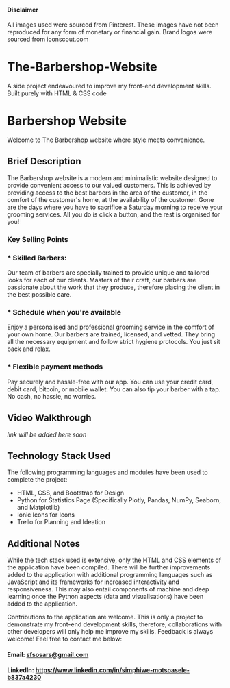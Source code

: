 #### Disclaimer
All images used were sourced from Pinterest. These images have not been reproduced for any form of monetary or financial gain.
Brand logos were sourced from iconscout.com

# The-Barbershop-Website
A side project endeavoured to improve my front-end development skills. Built purely with HTML &amp; CSS code

# Barbershop Website

Welcome to The Barbershop website where style meets convenience.

## Brief Description

The Barbershop website is a modern and minimalistic website designed to provide convenient access to our valued customers. This is achieved by providing access to the best barbers in the area of the customer, in the comfort of the customer's home, at the availability of the customer. Gone are the days where you have to sacrifice a Saturday morning to receive your grooming services. All you do is click a button, and the rest is organised for you!

### Key Selling Points

### * Skilled Barbers: 
Our team of barbers are specially trained to provide unique and tailored looks for each of our clients. Masters of their craft, our barbers are passionate about the work that they produce, therefore placing the client in the best possible care.

### * Schedule when you're available
Enjoy a personalised and professional grooming service in the comfort of your own home. Our barbers are trained, licensed, and vetted. They bring all the necessary equipment and follow strict hygiene protocols. You just sit back and relax.

### * Flexible payment methods
Pay securely and hassle-free with our app. You can use your credit card, debit card, bitcoin, or mobile wallet. You can also tip your barber with a tap. No cash, no hassle, no worries.

## Video Walkthrough

*link will be added here soon*


## Technology Stack Used
The following programming languages and modules have been used to complete the project:

* HTML, CSS, and Bootstrap for Design
* Python for Statistics Page (Specifically Plotly, Pandas, NumPy, Seaborn, and Matplotlib)
* Ionic Icons for Icons
* Trello for Planning and Ideation


## Additional Notes
While the tech stack used is extensive, only the HTML and CSS elements of the application have been compiled. There will be further improvements added to the application with additional programming languages such as JavaScript and its frameworks for increased interactivity and responsiveness. This may also entail components of machine and deep learning once the Python aspects (data and visualisations) have been added to the application. 

Contributions to the application are welcome. This is only a project to demonstrate my front-end development skills, therefore, collaborations with other developers will only help me improve my skills. Feedback is always welcome!
Feel free to contact me below:

#### Email: sfsosars@gmail.com
#### LinkedIn: https://www.linkedin.com/in/simphiwe-motsoasele-b837a4230
